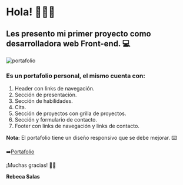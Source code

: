 # Hola! 👩🏻‍💻 

## Les presento mi primer proyecto como desarrolladora web Front-end. 💻

 ![portafolio](https://user-images.githubusercontent.com/107378287/182742134-f1679b98-1f7b-4f03-ad9f-fde210b5ad3c.png)


### Es un portafolio personal, el mismo cuenta con: 
1. Header con links de navegación.
2. Sección de presentación.
3. Sección de habilidades.
4. Cita.
5. Sección de proyectos con grilla de proyectos.
6. Sección y formulario de contacto.
7. Footer con links de navegación y links de contacto.

**Nota:** El portafolio tiene un diseño responsivo que se debe mejorar. ⌨️

➡️[Portafolio](https://rebecasalas.github.io/Proyecto-Portafolio/)

¡Muchas gracias! 👏🏻

**Rebeca Salas**




